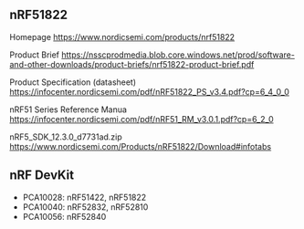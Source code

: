 ## nRF51822

Homepage
https://www.nordicsemi.com/products/nrf51822

Product Brief
https://nsscprodmedia.blob.core.windows.net/prod/software-and-other-downloads/product-briefs/nrf51822-product-brief.pdf

Product Specification (datasheet)
https://infocenter.nordicsemi.com/pdf/nRF51822_PS_v3.4.pdf?cp=6_4_0_0

nRF51 Series Reference Manua
https://infocenter.nordicsemi.com/pdf/nRF51_RM_v3.0.1.pdf?cp=6_2_0

nRF5_SDK_12.3.0_d7731ad.zip
https://www.nordicsemi.com/Products/nRF51822/Download#infotabs

## nRF DevKit

- PCA10028: nRF51422, nRF51822
- PCA10040: nRF52832, nRF52810
- PCA10056: nRF52840
